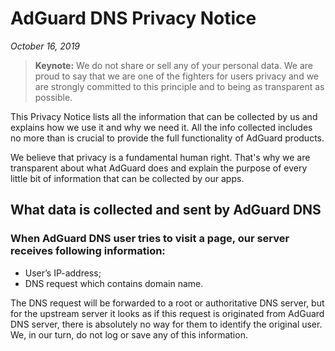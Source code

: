# AdGuard DNS Privacy Notice
*October 16, 2019*
> **Keynote:** We do not share or sell any of your personal data. We are proud to say that we are one of the fighters for users privacy and we are strongly committed to this principle and to being as transparent as possible.

This Privacy Notice lists all the information that can be collected by us and explains how we use it and why we need it. All the info collected includes no more than is crucial to provide the full functionality of AdGuard products.

We believe that privacy is a fundamental human right. That's why we are transparent about what AdGuard does and explain the purpose of every little bit of information that can be collected by our apps.

## What data is collected and sent by AdGuard DNS

### When AdGuard DNS user tries to visit a page, our server receives following information:

* User’s IP-address;
* DNS request which contains domain name. 

The DNS request will be forwarded to a root or authoritative DNS server, but for the upstream server it looks as if this request is originated from AdGuard DNS server, there is absolutely no way for them to identify the original user. We, in our turn, do not log or save any of this information.
